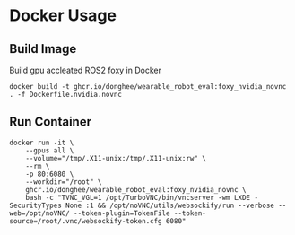# Docker Usage

## Build Image

Build gpu accleated ROS2 foxy in Docker

```
docker build -t ghcr.io/donghee/wearable_robot_eval:foxy_nvidia_novnc . -f Dockerfile.nvidia.novnc
```

## Run Container

```
docker run -it \
    --gpus all \
    --volume="/tmp/.X11-unix:/tmp/.X11-unix:rw" \
    --rm \
    -p 80:6080 \
    --workdir="/root" \
    ghcr.io/donghee/wearable_robot_eval:foxy_nvidia_novnc \
    bash -c "TVNC_VGL=1 /opt/TurboVNC/bin/vncserver -wm LXDE -SecurityTypes None :1 && /opt/noVNC/utils/websockify/run --verbose --web=/opt/noVNC/ --token-plugin=TokenFile --token-source=/root/.vnc/websockify-token.cfg 6080"
```
